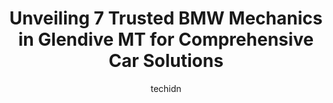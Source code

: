 ---
layout: ampstory
image: https://images.unsplash.com/photo-1608585793629-ec02326b1e4b?ixlib=rb-4.0.3&ixid=MnwxMjA3fDB8MHxwaG90by1wYWdlfHx8fGVufDB8fHx8&auto=format&fit=crop&w=640&h=853&q=80
author: techidn
featured: false
description: Entrust your vehicle to the 7 best BMW Mechanic in Glendive MT, USA and experience the difference they can make. With their extensive knowledge, state-of-the-art facilities, and commitment t
title: Unveiling 7 Trusted BMW Mechanics in Glendive MT for Comprehensive Car Solutions
cover:
   title: Unveiling 7 Trusted BMW Mechanics in Glendive MT for Comprehensive Car Solutions
   subtitle: Rickpate
   background: https://images.unsplash.com/photo-1608585793629-ec02326b1e4b?ixlib=rb-4.0.3&ixid=MnwxMjA3fDB8MHxwaG90by1wYWdlfHx8fGVufDB8fHx8&auto=format&fit=crop&w=640&h=853&q=80

pages: 
 - layout: thirds
   top: <h1>#1 Berg Tire Inc</h1>
   bottom: "<p>The staff at Bergs Tire was AMAZING! I got a flat on my way back home (7 hours away) and they were able to go above and beyond to help me troubleshoot solutions. They </p>"
   background: https://www.knot35.com/toplist/wp-content/uploads/2023/06/best-bmw-mechanic-1-in-glendive-mt-1685840545.jpeg
   backgroundblur: true
 - layout: thirds
   top: <h1>#2 NAPA Auto Parts - Badlands Industries Inc</h1>
   bottom: "<p>1515 W Bell St H2, Glendive, MT 59330, United States</p>"
   background: https://www.knot35.com/toplist/wp-content/uploads/2023/06/best-bmw-mechanic-2-in-glendive-mt-1685840546.png
   cta:
      link: https://www.knot35.com/toplist/unveiling-7-trusted-bmw-mechanics-in-glendive-mt-for-comprehensive-car-solutions/
      text: Unveiling 7 Trusted BMW Mechanics in Glendive MT for Comprehensive Car Solutions
 - layout: thirds
   top: <h1>#3 Bobs Body Shop</h1>
   bottom: "<p>1523 N Merrill Ave, Glendive, MT 59330, United States</p>"
   background: https://www.knot35.com/toplist/wp-content/uploads/2023/06/best-bmw-mechanic-3-in-glendive-mt-1685840546.jpeg
   cta:
      link: https://www.knot35.com/toplist/unveiling-7-trusted-bmw-mechanics-in-glendive-mt-for-comprehensive-car-solutions/
      text: Unveiling 7 Trusted BMW Mechanics in Glendive MT for Comprehensive Car Solutions
 - layout: thirds
   top: <h1>#4 Robins Service</h1>
   bottom: "<p>1302 W Towne St, Glendive, MT 59330, United States</p>"
   background: https://images.unsplash.com/photo-1613843873231-1447db182f97?ixlib=rb-4.0.3&ixid=MnwxMjA3fDB8MHxwaG90by1wYWdlfHx8fGVufDB8fHx8&auto=format&fit=crop&w=640&h=853&q=80
   cta:
      link: https://www.knot35.com/toplist/unveiling-7-trusted-bmw-mechanics-in-glendive-mt-for-comprehensive-car-solutions/
      text: Unveiling 7 Trusted BMW Mechanics in Glendive MT for Comprehensive Car Solutions
 - layout: thirds
   top: <h1>#5 Tire-Rama</h1>
   bottom: "<p>2501 W Towne St, Glendive, MT 59330, United States</p>"
   background: https://images.unsplash.com/photo-1540457036297-448b6b99e91c?ixlib=rb-4.0.3&ixid=MnwxMjA3fDB8MHxwaG90by1wYWdlfHx8fGVufDB8fHx8&auto=format&fit=crop&w=640&h=853&q=80
   cta:
      link: https://www.knot35.com/toplist/unveiling-7-trusted-bmw-mechanics-in-glendive-mt-for-comprehensive-car-solutions/
      text: Unveiling 7 Trusted BMW Mechanics in Glendive MT for Comprehensive Car Solutions
 - layout: thirds
   top: <h1>#6 HKT Big Sky Motors</h1>
   bottom: "<p>301 N Kendrick Ave, Glendive, MT 59330, United States</p>"
   background: https://images.unsplash.com/photo-1541356665065-22676f35dd40?ixlib=rb-4.0.3&ixid=MnwxMjA3fDB8MHxwaG90by1wYWdlfHx8fGVufDB8fHx8&auto=format&fit=crop&w=640&h=853&q=80
   cta:
      link: https://www.knot35.com/toplist/unveiling-7-trusted-bmw-mechanics-in-glendive-mt-for-comprehensive-car-solutions/
      text: Unveiling 7 Trusted BMW Mechanics in Glendive MT for Comprehensive Car Solutions
 - layout: thirds
   top: <h1>#7 Glendive Auto Parts</h1>
   bottom: "<p>1021 W Bell St, Glendive, MT 59330, United States</p>"
   background: https://images.unsplash.com/photo-1462556791646-c201b8241a94?ixlib=rb-4.0.3&ixid=MnwxMjA3fDB8MHxwaG90by1wYWdlfHx8fGVufDB8fHx8&auto=format&fit=crop&w=640&h=853&q=80
   cta:
      link: https://www.knot35.com/toplist/unveiling-7-trusted-bmw-mechanics-in-glendive-mt-for-comprehensive-car-solutions/
      text: Unveiling 7 Trusted BMW Mechanics in Glendive MT for Comprehensive Car Solutions
 - layout: thirds
   middle: Continue reading...
   background: https://images.unsplash.com/photo-1564951434112-64d74cc2a2d7?ixlib=rb-4.0.3&ixid=MnwxMjA3fDB8MHxwaG90by1wYWdlfHx8fGVufDB8fHx8&auto=format&fit=crop&w=640&h=853&q=80
   cta:
      link: https://www.knot35.com/toplist/unveiling-7-trusted-bmw-mechanics-in-glendive-mt-for-comprehensive-car-solutions/
      text: Unveiling 7 Trusted BMW Mechanics in Glendive MT for Comprehensive Car Solutions
      
---
